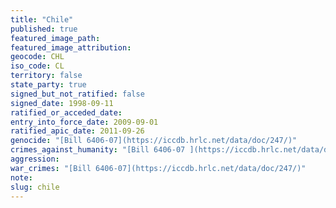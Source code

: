 ```yaml
---
title: "Chile"
published: true
featured_image_path:
featured_image_attribution:
geocode: CHL
iso_code: CL
territory: false
state_party: true
signed_but_not_ratified: false
signed_date: 1998-09-11
ratified_or_acceded_date:
entry_into_force_date: 2009-09-01
ratified_apic_date: 2011-09-26
genocide: "[Bill 6406-07](https://iccdb.hrlc.net/data/doc/247/)"
crimes_against_humanity: "[Bill 6406-07 ](https://iccdb.hrlc.net/data/doc/247/)"
aggression:
war_crimes: "[Bill 6406-07](https://iccdb.hrlc.net/data/doc/247/)"
note:
slug: chile
---
```

